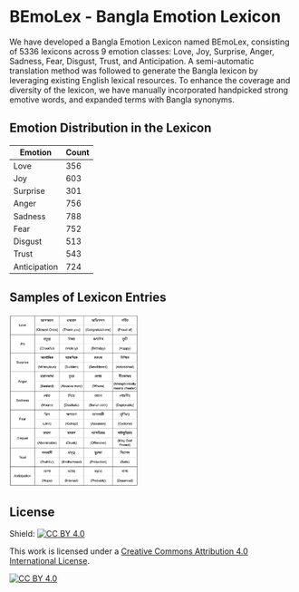 # BEmoLex - Bangla Emotion Lexicon

We have developed a Bangla Emotion Lexicon named BEmoLex, consisting of 5336 lexicons across 9 emotion classes: Love, Joy, Surprise,
Anger, Sadness, Fear, Disgust, Trust, and Anticipation. A semi-automatic translation method was followed to generate the Bangla
lexicon by leveraging existing English lexical resources. To enhance the coverage and diversity of
the lexicon, we have manually incorporated handpicked strong emotive words, and expanded terms with Bangla synonyms.

## Emotion Distribution in the Lexicon

| Emotion         | Count |
|-----------------|-------|
| Love            | 356   |
| Joy             | 603   |
| Surprise        | 301   |
| Anger           | 756   |
| Sadness         | 788   |
| Fear            | 752   |
| Disgust         | 513   |
| Trust           | 543   |
| Anticipation    | 724   |

## Samples of Lexicon Entries

<img src="images/lexicon_example.png" alt="Lexicon Examples" width="45%" />

## License
Shield: [![CC BY 4.0][cc-by-shield]][cc-by]

This work is licensed under a
[Creative Commons Attribution 4.0 International License][cc-by].

[![CC BY 4.0][cc-by-image]][cc-by]

[cc-by]: http://creativecommons.org/licenses/by/4.0/
[cc-by-image]: https://i.creativecommons.org/l/by/4.0/88x31.png
[cc-by-shield]: https://img.shields.io/badge/License-CC%20BY%204.0-lightgrey.svg
